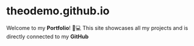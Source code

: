 # theodemo.github.io

Welcome to my **Portfolio**! 🎨💻
This site showcases all my projects and is directly connected to my **GitHub**